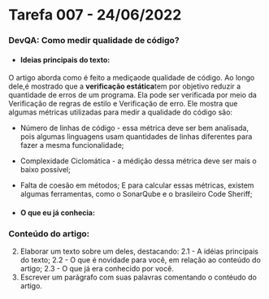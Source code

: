 # Tarefa 007 - 24/06/2022


### DevQA: Como medir qualidade de código?

* #### Ideias principais do texto:
O artigo aborda como é feito a mediçaode qualidade de código. Ao longo dele,é mostrado que a **verificação estática**tem por objetivo reduzir a quantidade de erros de um programa. Ela pode ser verificada por meio da Verificação de regras de estilo e Verificação de erro.
Ele mostra que algumas métricas utilizadas para medir a qualidade do código são: 
* Número de linhas de código - essa métrica deve ser bem analisada, pois algumas linguagens usam quantidades de linhas diferentes para fazer a mesma funcionalidade;
* Complexidade Ciclomática - a médição dessa métrica deve ser mais o baixo possível;
* Falta de coesão em métodos;
E para calcular essas métricas, existem algumas ferramentas, como o SonarQube e o brasileiro Code Sheriff;

* #### O que eu já conhecia:

### Conteúdo do artigo:


2. Elaborar um texto sobre um deles, destacando:
    2.1 - A idéias principais do texto;
    2.2 - O que é novidade para você, em relação ao conteúdo do artigo;
    2.3 - O que já era conhecido por você.
3. Escrever um parágrafo com suas palavras comentando o contéudo do artigo.


